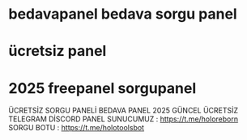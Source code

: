 # bedavapanel bedava sorgu panel
# ücretsiz panel
# 2025 freepanel sorgupanel
ÜCRETSİZ SORGU PANELİ BEDAVA PANEL 2025 GÜNCEL ÜCRETSİZ TELEGRAM DİSCORD PANEL 
SUNUCUMUZ : https://t.me/holoreborn 
SORGU BOTU : https://t.me/holotoolsbot

